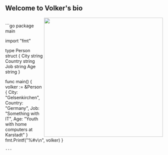 <h2>Welcome to Volker's bio</h2>
<img align='right' src="https://github-readme-stats.vercel.app/api?username=vschwaberow&show_icons=true&theme=radical" width="380">
<br>
```go
package main

import "fmt"

type Person struct {
City string
Country string
Job string
Age string
}

func main() {
volker := &Person {
City: "Gelsenkirchen",
Country: "Germany",
Job: "Something with IT",
Age: "Youth with home computers at Karstadt"
}
fmt.Printf("%#v\n", volker)
}

```
---
```
